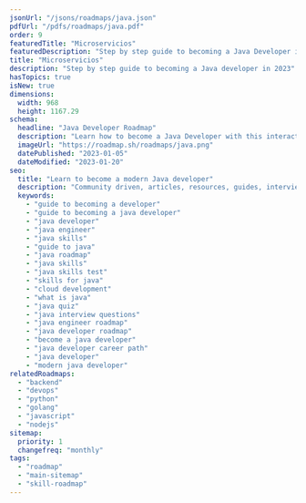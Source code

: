 ```yaml
---
jsonUrl: "/jsons/roadmaps/java.json"
pdfUrl: "/pdfs/roadmaps/java.pdf"
order: 9
featuredTitle: "Microservicios"
featuredDescription: "Step by step guide to becoming a Java Developer in 2023"
title: "Microservicios"
description: "Step by step guide to becoming a Java developer in 2023"
hasTopics: true
isNew: true
dimensions:
  width: 968
  height: 1167.29
schema:
  headline: "Java Developer Roadmap"
  description: "Learn how to become a Java Developer with this interactive step by step guide in 2023. We also have resources and short descriptions attached to the roadmap items so you can get everything you want to learn in one place."
  imageUrl: "https://roadmap.sh/roadmaps/java.png"
  datePublished: "2023-01-05"
  dateModified: "2023-01-20"
seo:
  title: "Learn to become a modern Java developer"
  description: "Community driven, articles, resources, guides, interview questions, quizzes for java development. Learn to become a modern Java developer by following the steps, skills, resources and guides listed in this roadmap."
  keywords:
    - "guide to becoming a developer"
    - "guide to becoming a java developer"
    - "java developer"
    - "java engineer"
    - "java skills"
    - "guide to java"
    - "java roadmap"
    - "java skills"
    - "java skills test"
    - "skills for java"
    - "cloud development"
    - "what is java"
    - "java quiz"
    - "java interview questions"
    - "java engineer roadmap"
    - "java developer roadmap"
    - "become a java developer"
    - "java developer career path"
    - "java developer"
    - "modern java developer"
relatedRoadmaps:
  - "backend"
  - "devops"
  - "python"
  - "golang"
  - "javascript"
  - "nodejs"
sitemap:
  priority: 1
  changefreq: "monthly"
tags:
  - "roadmap"
  - "main-sitemap"
  - "skill-roadmap"
---
```


